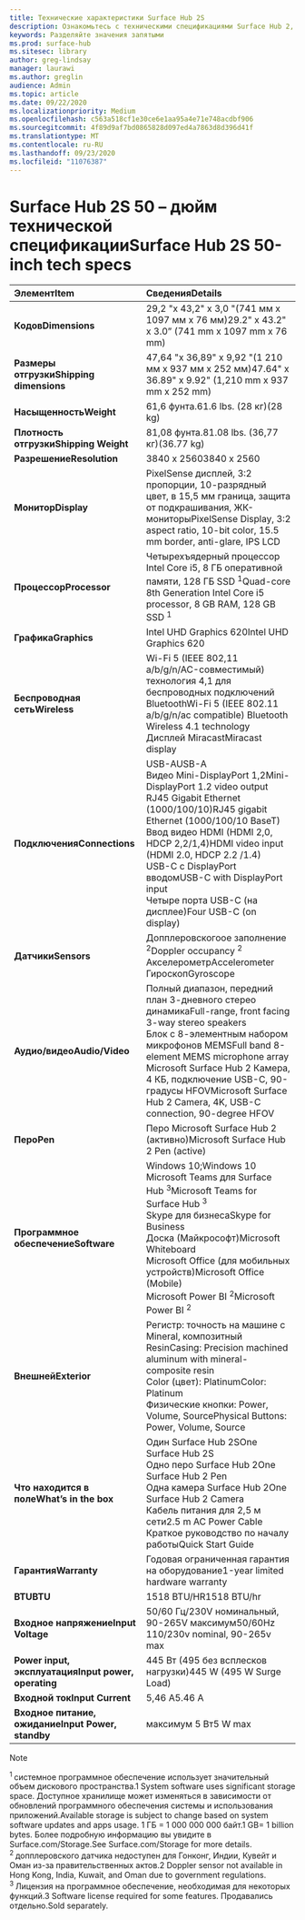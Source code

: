 ```yaml
---
title: Технические характеристики Surface Hub 2S
description: Ознакомьтесь с техническими спецификациями Surface Hub 2, включая перо, камеру и дополнительные спецификации батареи для мобильных устройств.
keywords: Разделяйте значения запятыми
ms.prod: surface-hub
ms.sitesec: library
author: greg-lindsay
manager: laurawi
ms.author: greglin
audience: Admin
ms.topic: article
ms.date: 09/22/2020
ms.localizationpriority: Medium
ms.openlocfilehash: c563a518cf1e30ce6e1aa95a4e71e748acdbf906
ms.sourcegitcommit: 4f89d9af7bd0865828d097ed4a7863d8d396d41f
ms.translationtype: MT
ms.contentlocale: ru-RU
ms.lasthandoff: 09/23/2020
ms.locfileid: "11076387"
---
```

# <span data-ttu-id="33570-104">Surface Hub 2S 50 – дюйм технической спецификации</span><span class="sxs-lookup"><span data-stu-id="33570-104">Surface Hub 2S 50-inch tech specs</span></span>

|**<span data-ttu-id="33570-105">Элемент</span><span class="sxs-lookup"><span data-stu-id="33570-105">Item</span></span>**|**<span data-ttu-id="33570-106">Сведения</span><span class="sxs-lookup"><span data-stu-id="33570-106">Details</span></span>**|
|:------ |:--------- |
|**<span data-ttu-id="33570-107">Кодов</span><span class="sxs-lookup"><span data-stu-id="33570-107">Dimensions</span></span>**| <span data-ttu-id="33570-108">29,2 "x 43,2" x 3,0 "(741 мм x 1097 мм x 76 мм)</span><span class="sxs-lookup"><span data-stu-id="33570-108">29.2" x 43.2" x 3.0” (741 mm x 1097 mm x 76 mm)</span></span> |
|**<span data-ttu-id="33570-109">Размеры отгрузки</span><span class="sxs-lookup"><span data-stu-id="33570-109">Shipping dimensions</span></span>**| <span data-ttu-id="33570-110">47,64 "x 36,89" x 9,92 "(1 210 мм x 937 мм x 252 мм)</span><span class="sxs-lookup"><span data-stu-id="33570-110">47.64" x 36.89" x 9.92" (1,210 mm x 937 mm x 252 mm)</span></span>|
|**<span data-ttu-id="33570-111">Насыщенность</span><span class="sxs-lookup"><span data-stu-id="33570-111">Weight</span></span>**| <span data-ttu-id="33570-112">61,6 фунта.</span><span class="sxs-lookup"><span data-stu-id="33570-112">61.6 lbs.</span></span> <span data-ttu-id="33570-113">(28 кг)</span><span class="sxs-lookup"><span data-stu-id="33570-113">(28 kg)</span></span> |
|**<span data-ttu-id="33570-114">Плотность отгрузки</span><span class="sxs-lookup"><span data-stu-id="33570-114">Shipping Weight</span></span>**| <span data-ttu-id="33570-115">81,08 фунта.</span><span class="sxs-lookup"><span data-stu-id="33570-115">81.08 lbs.</span></span> <span data-ttu-id="33570-116">(36,77 кг)</span><span class="sxs-lookup"><span data-stu-id="33570-116">(36.77 kg)</span></span> |
|**<span data-ttu-id="33570-117">Разрешение</span><span class="sxs-lookup"><span data-stu-id="33570-117">Resolution</span></span>**| <span data-ttu-id="33570-118">3840 x 2560</span><span class="sxs-lookup"><span data-stu-id="33570-118">3840 x 2560</span></span> |
|**<span data-ttu-id="33570-119">Монитор</span><span class="sxs-lookup"><span data-stu-id="33570-119">Display</span></span>**| <span data-ttu-id="33570-120">PixelSense дисплей, 3:2 пропорции, 10-разрядный цвет, в 15,5 мм граница, защита от подкрашивания, ЖК-мониторы</span><span class="sxs-lookup"><span data-stu-id="33570-120">PixelSense Display, 3:2 aspect ratio, 10-bit color, 15.5 mm border, anti-glare, IPS LCD</span></span> |
|**<span data-ttu-id="33570-121">Процессор</span><span class="sxs-lookup"><span data-stu-id="33570-121">Processor</span></span>**| <span data-ttu-id="33570-122">Четырехъядерный процессор Intel Core i5, 8 ГБ оперативной памяти, 128 ГБ SSD <sup> 1</span><span class="sxs-lookup"><span data-stu-id="33570-122">Quad-core 8th Generation Intel Core i5 processor, 8 GB RAM, 128 GB SSD <sup>1</span></span></sup> |
|**<span data-ttu-id="33570-123">Графика</span><span class="sxs-lookup"><span data-stu-id="33570-123">Graphics</span></span>**| <span data-ttu-id="33570-124">Intel UHD Graphics 620</span><span class="sxs-lookup"><span data-stu-id="33570-124">Intel UHD Graphics 620</span></span> |
|**<span data-ttu-id="33570-125">Беспроводная сеть</span><span class="sxs-lookup"><span data-stu-id="33570-125">Wireless</span></span>**| <span data-ttu-id="33570-126">Wi-Fi 5 (IEEE 802,11 a/b/g/n/AC-совместимый) технология 4,1 для беспроводных подключений Bluetooth</span><span class="sxs-lookup"><span data-stu-id="33570-126">Wi-Fi 5 (IEEE 802.11 a/b/g/n/ac compatible) Bluetooth Wireless 4.1 technology</span></span> <br> <span data-ttu-id="33570-127">Дисплей Miracast</span><span class="sxs-lookup"><span data-stu-id="33570-127">Miracast display</span></span> |
|**<span data-ttu-id="33570-128">Подключения</span><span class="sxs-lookup"><span data-stu-id="33570-128">Connections</span></span>**| <span data-ttu-id="33570-129">USB-A</span><span class="sxs-lookup"><span data-stu-id="33570-129">USB-A</span></span> <br> <span data-ttu-id="33570-130">Видео Mini-DisplayPort 1,2</span><span class="sxs-lookup"><span data-stu-id="33570-130">Mini-DisplayPort 1.2 video output</span></span> <br> <span data-ttu-id="33570-131">RJ45 Gigabit Ethernet (1000/100/10)</span><span class="sxs-lookup"><span data-stu-id="33570-131">RJ45 gigabit Ethernet (1000/100/10 BaseT)</span></span> <br> <span data-ttu-id="33570-132">Ввод видео HDMI (HDMI 2,0, HDCP 2,2/1,4)</span><span class="sxs-lookup"><span data-stu-id="33570-132">HDMI video input (HDMI 2.0, HDCP 2.2 /1.4)</span></span> <br> <span data-ttu-id="33570-133">USB-C с DisplayPort вводом</span><span class="sxs-lookup"><span data-stu-id="33570-133">USB-C with DisplayPort input</span></span> <br> <span data-ttu-id="33570-134">Четыре порта USB-C (на дисплее)</span><span class="sxs-lookup"><span data-stu-id="33570-134">Four USB-C (on display)</span></span> |
|**<span data-ttu-id="33570-135">Датчики</span><span class="sxs-lookup"><span data-stu-id="33570-135">Sensors</span></span>**| <span data-ttu-id="33570-136">Допплеровскогоое заполнение <sup> 2</span><span class="sxs-lookup"><span data-stu-id="33570-136">Doppler occupancy <sup>2</span></span></sup> <br> <span data-ttu-id="33570-137">Акселерометр</span><span class="sxs-lookup"><span data-stu-id="33570-137">Accelerometer</span></span> <br> <span data-ttu-id="33570-138">Гироскоп</span><span class="sxs-lookup"><span data-stu-id="33570-138">Gyroscope</span></span> |
|**<span data-ttu-id="33570-139">Аудио/видео</span><span class="sxs-lookup"><span data-stu-id="33570-139">Audio/Video</span></span>**| <span data-ttu-id="33570-140">Полный диапазон, передний план 3-дневного стерео динамика</span><span class="sxs-lookup"><span data-stu-id="33570-140">Full-range, front facing 3-way stereo speakers</span></span> <br> <span data-ttu-id="33570-141">Блок с 8-элементным набором микрофонов MEMS</span><span class="sxs-lookup"><span data-stu-id="33570-141">Full band 8-element MEMS microphone array</span></span> <br> <span data-ttu-id="33570-142">Microsoft Surface Hub 2 Камера, 4 КБ, подключение USB-C, 90-градусы HFOV</span><span class="sxs-lookup"><span data-stu-id="33570-142">Microsoft Surface Hub 2 Camera, 4K, USB-C connection, 90-degree HFOV</span></span> |
|**<span data-ttu-id="33570-143">Перо</span><span class="sxs-lookup"><span data-stu-id="33570-143">Pen</span></span>**| <span data-ttu-id="33570-144">Перо Microsoft Surface Hub 2 (активно)</span><span class="sxs-lookup"><span data-stu-id="33570-144">Microsoft Surface Hub 2 Pen (active)</span></span> |
|**<span data-ttu-id="33570-145">Программное обеспечение</span><span class="sxs-lookup"><span data-stu-id="33570-145">Software</span></span>**| <span data-ttu-id="33570-146">Windows 10;</span><span class="sxs-lookup"><span data-stu-id="33570-146">Windows 10</span></span> <br> <span data-ttu-id="33570-147">Microsoft Teams для Surface Hub <sup> 3</span><span class="sxs-lookup"><span data-stu-id="33570-147">Microsoft Teams for Surface Hub <sup>3</span></span></sup> <br> <span data-ttu-id="33570-148">Skype для бизнеса</span><span class="sxs-lookup"><span data-stu-id="33570-148">Skype for Business</span></span> <br> <span data-ttu-id="33570-149">Доска (Майкрософт)</span><span class="sxs-lookup"><span data-stu-id="33570-149">Microsoft Whiteboard</span></span> <br> <span data-ttu-id="33570-150">Microsoft Office (для мобильных устройств)</span><span class="sxs-lookup"><span data-stu-id="33570-150">Microsoft Office (Mobile)</span></span> <br> <span data-ttu-id="33570-151">Microsoft Power BI <sup> 2</span><span class="sxs-lookup"><span data-stu-id="33570-151">Microsoft Power BI <sup>2</span></span></sup> |
|**<span data-ttu-id="33570-152">Внешней</span><span class="sxs-lookup"><span data-stu-id="33570-152">Exterior</span></span>**| <span data-ttu-id="33570-153">Регистр: точность на машине с Mineral, композитный Resin</span><span class="sxs-lookup"><span data-stu-id="33570-153">Casing: Precision machined aluminum with mineral-composite resin</span></span> <br> <span data-ttu-id="33570-154">Color (цвет): Platinum</span><span class="sxs-lookup"><span data-stu-id="33570-154">Color: Platinum</span></span> <br> <span data-ttu-id="33570-155">Физические кнопки: Power, Volume, Source</span><span class="sxs-lookup"><span data-stu-id="33570-155">Physical Buttons: Power, Volume, Source</span></span> |
|**<span data-ttu-id="33570-156">Что находится в поле</span><span class="sxs-lookup"><span data-stu-id="33570-156">What’s in the box</span></span>**| <span data-ttu-id="33570-157">Один Surface Hub 2S</span><span class="sxs-lookup"><span data-stu-id="33570-157">One Surface Hub 2S</span></span> <br> <span data-ttu-id="33570-158">Одно перо Surface Hub 2</span><span class="sxs-lookup"><span data-stu-id="33570-158">One Surface Hub 2 Pen</span></span>  <br> <span data-ttu-id="33570-159">Одна камера Surface Hub 2</span><span class="sxs-lookup"><span data-stu-id="33570-159">One Surface Hub 2 Camera</span></span> <br> <span data-ttu-id="33570-160">Кабель питания для 2,5 м сети</span><span class="sxs-lookup"><span data-stu-id="33570-160">2.5 m AC Power Cable</span></span> <br> <span data-ttu-id="33570-161">Краткое руководство по началу работы</span><span class="sxs-lookup"><span data-stu-id="33570-161">Quick Start Guide</span></span> |
|**<span data-ttu-id="33570-162">Гарантия</span><span class="sxs-lookup"><span data-stu-id="33570-162">Warranty</span></span>**| <span data-ttu-id="33570-163">Годовая ограниченная гарантия на оборудование</span><span class="sxs-lookup"><span data-stu-id="33570-163">1-year limited hardware warranty</span></span> |
|**<span data-ttu-id="33570-164">BTU</span><span class="sxs-lookup"><span data-stu-id="33570-164">BTU</span></span>**| <span data-ttu-id="33570-165">1518 BTU/HR</span><span class="sxs-lookup"><span data-stu-id="33570-165">1518 BTU/hr</span></span> |
|**<span data-ttu-id="33570-166">Входное напряжение</span><span class="sxs-lookup"><span data-stu-id="33570-166">Input Voltage</span></span>**| <span data-ttu-id="33570-167">50/60 Гц/230V номинальный, 90-265V максимум</span><span class="sxs-lookup"><span data-stu-id="33570-167">50/60Hz 110/230v nominal, 90-265v max</span></span> |
|**<span data-ttu-id="33570-168">Power input, эксплуатация</span><span class="sxs-lookup"><span data-stu-id="33570-168">Input power, operating</span></span>**| <span data-ttu-id="33570-169">445 Вт (495 без всплесков нагрузки)</span><span class="sxs-lookup"><span data-stu-id="33570-169">445 W (495 W Surge Load)</span></span> |
|**<span data-ttu-id="33570-170">Входной ток</span><span class="sxs-lookup"><span data-stu-id="33570-170">Input Current</span></span>**| <span data-ttu-id="33570-171">5,46 A</span><span class="sxs-lookup"><span data-stu-id="33570-171">5.46 A</span></span> |
|**<span data-ttu-id="33570-172">Входное питание, ожидание</span><span class="sxs-lookup"><span data-stu-id="33570-172">Input Power, standby</span></span>**| <span data-ttu-id="33570-173">максимум 5 Вт</span><span class="sxs-lookup"><span data-stu-id="33570-173">5 W max</span></span>  |

> [!NOTE]
> <sup><span data-ttu-id="33570-174">1 </sup> системное программное обеспечение использует значительный объем дискового пространства.</span><span class="sxs-lookup"><span data-stu-id="33570-174">1</sup> System software uses significant storage space.</span></span> <span data-ttu-id="33570-175">Доступное хранилище может изменяться в зависимости от обновлений программного обеспечения системы и использования приложений.</span><span class="sxs-lookup"><span data-stu-id="33570-175">Available storage is subject to change based on system software updates and apps usage.</span></span> <span data-ttu-id="33570-176">1 ГБ = 1 000 000 000 байт.</span><span class="sxs-lookup"><span data-stu-id="33570-176">1 GB= 1 billion bytes.</span></span> <span data-ttu-id="33570-177">Более подробную информацию вы увидите в Surface.com/Storage.</span><span class="sxs-lookup"><span data-stu-id="33570-177">See Surface.com/Storage for more details.</span></span> <br> <sup><span data-ttu-id="33570-178">2 </sup> допплеровского датчика недоступен для Гонконг, Индии, Кувейт и Оман из-за правительственных актов.</span><span class="sxs-lookup"><span data-stu-id="33570-178">2</sup> Doppler sensor not available in Hong Kong, India, Kuwait, and Oman  due to government regulations.</span></span>
<br> <sup><span data-ttu-id="33570-179">3 </sup> Лицензия на программное обеспечение, необходимая для некоторых функций.</span><span class="sxs-lookup"><span data-stu-id="33570-179">3</sup> Software license required for some features.</span></span> <span data-ttu-id="33570-180">Продавались отдельно.</span><span class="sxs-lookup"><span data-stu-id="33570-180">Sold separately.</span></span><br> 
